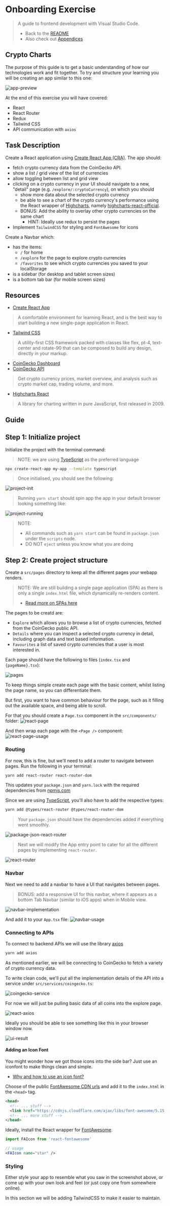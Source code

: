 # Onboarding Exercise

> A guide to frontend development with Visual Studio Code.
>
> - Back to the [README](../../../README.md)
> - Also check out [Appendices](../appendix/CodingStandards.md)

## Crypto Charts

The purpose of this guide is to get a basic understanding of how our technologies work and fit together. To try and structure your learning you will be creating an app similar to this one:

![app-preview](https://user-images.githubusercontent.com/3089012/120917236-5fdf2200-c6ae-11eb-89ea-55fb3eee2678.gif)

At the end of this exercise you will have covered:

- React
- React Router
- Redux
- Tailwind CSS
- API communication with `axios`

## Task Description

Create a React application using [Create React App (CRA)](https://reactjs.org/docs/create-a-new-react-app.html#create-react-app). The app should:

- fetch crypto currency data from the CoinGecko API.
- show a list / grid view of the list of currencies
- allow toggling between list and grid view
- clicking on a crypto currency in your UI should navigate to a new, "detail" page (e.g. `/explore/:cryptoCurrency`), on which you should
  - show more data about the selected crypto currency
  - be able to see a chart of the crypto currency's performance using the React wrapper of [Highcharts](https://www.highcharts.com/demo), namely [highcharts-react-official](https://www.npmjs.com/package/highcharts-react-official).
  - BONUS: Add the ability to overlay other crypto currencies on the same chart
    - HINT: Ideally use redux to persist the pages
- Implement `TailwindCSS` for styling and `FontAwesome` for icons

Create a Navbar which:

- has the items:
  - `/` for home
  - `/explore` for the page to explore crypto currencies
  - `/favorites` to see which crypto currencies you saved to your localStorage
- is a sidebar (for desktop and tablet screen sizes)
- is a bottom tab bar (for mobile screen sizes)

## Resources

- [Create React App](https://reactjs.org/docs/create-a-new-react-app.html#create-react-app)

> A comfortable environment for learning React, and is the best way to start building a new single-page application in React.

- [Tailwind CSS](https://tailwindcss.com/)

> A utility-first CSS framework packed with classes like flex, pt-4, text-center and rotate-90 that can be composed to build any design, directly in your markup.

- [CoinGecko Dashboard](https://www.coingecko.com/en)
- [CoinGecko API](https://www.coingecko.com/api/documentations/v3)

> Get crypto currency prices, market overview, and analysis such as crypto market cap, trading volume, and more.

- [Highcharts React](https://www.npmjs.com/package/highcharts-react-official)

> A library for charting written in pure JavaScript, first released in 2009.

## Guide

## Step 1: Initialize project

Initialize the project with the terminal command:
> NOTE: we are using [TypeScript](https://www.typescriptlang.org/) as the preferred language

```sh
npx create-react-app my-app --template typescript
```

> Once initialised, you should see the following:
>
![project-init](../../assets/assessment/1-project-init.png)

> Running `yarn start` should spin app the app in your default browser looking something like:
>
![project-running](,,/../../../assets/assessment/1-project-running.png)

>NOTE:
>
> - All commands such as `yarn start` can be found in `package.json` under the `scripts` node.
> - DO NOT `eject` unless you know what you are doing

## Step 2: Create project structure

Create a `src/pages` directory to keep all the different pages your webapp renders.

> NOTE: We are still building a single page application (SPA) as there is only a single `index.html` file, which dynamically re-renders content.
>
> - [Read more on SPAs here](https://medium.com/@NeotericEU/single-page-application-vs-multiple-page-application-2591588efe58)

The pages to be creatd are:

- `Explore` which allows you to browse a list of crypto currencies, fetched from the CoinGecko public API.
- `Details` where you can inspect a selected crypto currency in detail, including graph data and text based information.
- `Favourites` a list of saved crypto currencies that a user is most interested in.

Each page should have the following to files (`index.tsx` and `{pageName}.tsx`):

![pages](../../assets/assessment/2-pages.png)

To keep things simple create each page with the basic content, whilst listing the page name, so you can differentiate them.

But first, you want to have common behaviour for the page, such as it filling out the available space, and being able to scroll.

For that you should create a `Page.tsx` component in the `src/components/` folder:
![react-page](../../assets/assessment/react-page.png)

And then wrap each page with the `<Page />` component:
![react-page-usage](../../assets/assessment/react-page-usage.png)

### Routing

For now, this is fine, but we'll need to add a router to navigate between pages. Run the following in your terminal:

```sh
yarn add react-router react-router-dom
```

This updates your `package.json` and `yarn.lock` with the required dependencies from [npmjs.com](http://npmjs.com)

Since we are using [TypeScript](https://www.typescriptlang.org/), you'll also have to add the respective types:

```sh
yarn add @types/react-router @types/react-router-dom
```

> Your `package.json` should have the dependencies added if everything went smoothly.

![package-json-react-router](../../assets/assessment/2-react-router-dependencies.png)

> Next we will modify the App entry point to cater for all the different pages by implementing `react-router`.

![react-router](../../assets/assessment/react-router.png)

### Navbar

Next we need to add a navbar to have a UI that navigates between pages.

> BONUS: add a responsive UI for this navbar, where it appears as a bottom Tab Navbar (similar to iOS apps) when in Mobile view.

![navbar-implementation](../../assets/assessment/react-router-navbar-implementation.png)

And add it to your `App.tsx` file:
![navbar-usage](../../assets/assessment/react-router-navbar-usage.png)

### Connecting to APIs

To connect to backend APIs we will use the library [axios](https://www.npmjs.com/package/axios)

```sh
yarn add axios
```

As mentioned earlier, we will be connecting to CoinGecko to fetch a variety of crypto currency data.

To write clean code, we'll put all the implementation details of the API into a service under `src/services/coingecko.ts`:

![coingecko-service](../../assets/assessment/coingecko-service.png)

For now we will just be pulling basic data of all coins into the explore page.

![react-axios](../../assets/assessment/react-axios.png)

Ideally you should be able to see something like this in your browser window now.

![ui-result](../../assets/assessment/ui-result.png)

#### Adding an Icon Font

You might wonder how we got those icons into the side bar? Just use an iconfont to make things clean and simple.

- [Why and how to use an icon font?](https://www.google.com/url?sa=t&rct=j&q=&esrc=s&source=web&cd=&ved=2ahUKEwi88MOSg4bxAhVFyqQKHadqApwQtwIwDHoECAIQAw&url=https%3A%2F%2Fvanseodesign.com%2Fweb-design%2Ficon-fonts%2F&usg=AOvVaw20pkUUhWl_HT7khSojuexU)

Choose of the public [FontAwesome CDN urls](https://cdnjs.com/libraries/font-awesome) and add it to the `index.html` in the `<head>` tag.

```html
<head>
  <!-- ... stuff -->
  <link href="https://cdnjs.cloudflare.com/ajax/libs/font-awesome/5.15.3/css/all.min.css" rel="stylesheet">
  <!-- ... more stuff -->
</head>
```

Ideally, install the React wrapper for [FontAwesome](https://fontawesome.com/v5.15/icons?d=gallery&p=2).

```jsx
import FAIcon from 'react-fontawesome'

// usage
<FAIcon name="star" />
```

### Styling

Either style your app to resemble what you saw in the screenshot above, or come up with your own look and feel (or just copy one from somewhere online).

In this section we will be adding TailwindCSS to make it easier to maintain.
